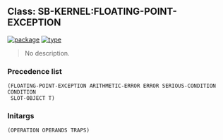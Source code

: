 ## Class: SB-KERNEL:FLOATING-POINT-EXCEPTION
[![package](https://img.shields.io/badge/Package-SB--KERNEL-5f9ea0.svg?style=social&colorA=999999)](../) [![type](https://img.shields.io/badge/Type-Class-5f9ea0.svg?style=social&colorA=999999)](../#class) 

> No description.

### Precedence list
```
(FLOATING-POINT-EXCEPTION ARITHMETIC-ERROR ERROR SERIOUS-CONDITION CONDITION
 SLOT-OBJECT T)
```
### Initargs
```
(OPERATION OPERANDS TRAPS)
```
